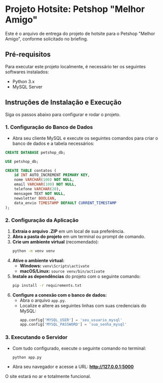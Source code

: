 # Projeto Hotsite: Petshop "Melhor Amigo"

Este é o arquivo de entrega do projeto de hotsite para o Petshop "Melhor Amigo", conforme solicitado no briefing.

## Pré-requisitos

Para executar este projeto localmente, é necessário ter os seguintes softwares instalados:
* Python 3.x
* MySQL Server

## Instruções de Instalação e Execução

Siga os passos abaixo para configurar e rodar o projeto.

### 1. Configuração do Banco de Dados

- Abra seu cliente MySQL e execute os seguintes comandos para criar o banco de dados e a tabela necessários:

```sql
CREATE DATABASE petshop_db;

USE petshop_db;

CREATE TABLE contatos (
    id INT AUTO_INCREMENT PRIMARY KEY,
    nome VARCHAR(100) NOT NULL,
    email VARCHAR(100) NOT NULL,
    telefone VARCHAR(20),
    mensagem TEXT NOT NULL,
    newsletter BOOLEAN,
    data_envio TIMESTAMP DEFAULT CURRENT_TIMESTAMP
);
```

### 2. Configuração da Aplicação

1.  **Extraia o arquivo .ZIP** em um local de sua preferência.
2.  **Abra a pasta do projeto** em um terminal ou prompt de comando.
3.  **Crie um ambiente virtual** (recomendado):
    ```bash
    python -m venv venv
    ```
4.  **Ative o ambiente virtual:**
    -   **Windows:** `venv\Scripts\activate`
    -   **macOS/Linux:** `source venv/bin/activate`
5.  **Instale as dependências** do projeto com o seguinte comando:
    ```bash
    pip install -r requirements.txt
    ```
6.  **Configure a conexão com o banco de dados:**
    -   Abra o arquivo `app.py`.
    -   Localize e altere as seguintes linhas com suas credenciais do MySQL:
        ```python
        app.config['MYSQL_USER'] = 'seu_usuario_mysql'
        app.config['MYSQL_PASSWORD'] = 'sua_senha_mysql'
        ```

### 3. Executando o Servidor

- Com tudo configurado, execute o seguinte comando no terminal:
  ```bash
  python app.py
  ```
- Abra seu navegador e acesse a URL: **http://127.0.0.1:5000**

O site estará no ar e totalmente funcional.
